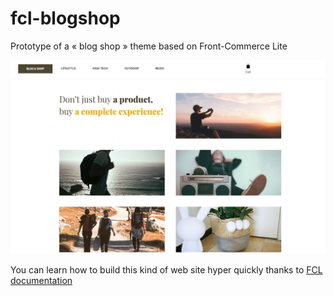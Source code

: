# fcl-blogshop
Prototype of a « blog shop » theme based on Front-Commerce Lite


![The default Blog Shop home page](./screenshot.png)

You can learn how to build this kind of web site hyper quickly thanks to [FCL documentation](https://developers.front-commerce.com/docs/getting-started.html "this documentation")
